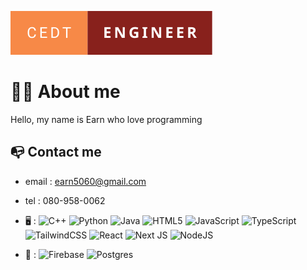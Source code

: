 [![forthebadge](https://github.com/CEDT-Chula/For-The-Cedt-Badge/blob/main/badges/cedt-engineer.svg)](https://github.com/CEDT-Chula/For-The-Cedt-Badge/tree/main/badges)

# 🖐🏻 About me
Hello, my name is Earn who love programming

## 📭 Contact me
- email : earn5060@gmail.com
- tel : 080-958-0062

- 🖥️ : ![C++](https://img.shields.io/badge/c++-%2300599C.svg?style=for-the-badge&logo=c%2B%2B&logoColor=white)
![Python](https://img.shields.io/badge/python-3670A0?style=for-the-badge&logo=python&logoColor=ffdd54)
![Java](https://img.shields.io/badge/java-%23ED8B00.svg?style=for-the-badge&logo=openjdk&logoColor=white)
![HTML5](https://img.shields.io/badge/html5-%23E34F26.svg?style=for-the-badge&logo=html5&logoColor=white)
![JavaScript](https://img.shields.io/badge/javascript-%23323330.svg?style=for-the-badge&logo=javascript&logoColor=%23F7DF1E)
![TypeScript](https://img.shields.io/badge/typescript-%23007ACC.svg?style=for-the-badge&logo=typescript&logoColor=white)
![TailwindCSS](https://img.shields.io/badge/tailwindcss-%2338B2AC.svg?style=for-the-badge&logo=tailwind-css&logoColor=white)
![React](https://img.shields.io/badge/react-%2320232a.svg?style=for-the-badge&logo=react&logoColor=%2361DAFB)
![Next JS](https://img.shields.io/badge/Next-black?style=for-the-badge&logo=next.js&logoColor=white)
![NodeJS](https://img.shields.io/badge/node.js-6DA55F?style=for-the-badge&logo=node.js&logoColor=white)
- 📄 : 
![Firebase](https://img.shields.io/badge/firebase-a08021?style=for-the-badge&logo=firebase&logoColor=ffcd34)
![Postgres](https://img.shields.io/badge/postgres-%23316192.svg?style=for-the-badge&logo=postgresql&logoColor=white)

